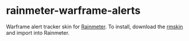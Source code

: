 # rainmeter-warframe-alerts

Warframe alert tracker skin for [Rainmeter](http://rainmeter.net/). To install, download the [rmskin](https://github.com/darkChozo/rainmeter-warframe-alerts/raw/master/Warframe%20Alert%20Tracker_1.0.0.rmskin) and import into Rainmeter.
